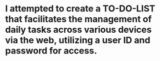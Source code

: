 # I attempted to create a TO-DO-LIST that facilitates the management of daily tasks across various devices via the web, utilizing a user ID and password for access.